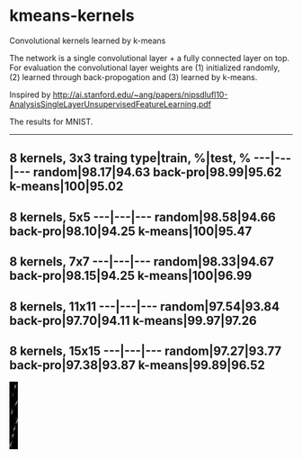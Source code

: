 # kmeans-kernels
Convolutional kernels learned by k-means

The network is a single convolutional layer + a fully connected layer on top. For evaluation the convolutional layer weights are (1) initialized randomly, (2) learned through back-propogation and (3) learned by k-means.

Inspired by http://ai.stanford.edu/~ang/papers/nipsdlufl10-AnalysisSingleLayerUnsupervisedFeatureLearning.pdf

The results for MNIST.

---
8 kernels, 3x3
traing type|train, %|test, %
---|---|---
random|98.17|94.63
back-pro|98.99|95.62
k-means|**100**|95.02
---
8 kernels, 5x5
---|---|---
random|98.58|94.66
back-pro|98.10|94.25
k-means|**100**|95.47
---
8 kernels, 7x7
---|---|---
random|98.33|94.67
back-pro|98.15|94.25
k-means|**100**|96.99
---
8 kernels, 11x11
---|---|---
random|97.54|93.84
back-pro|97.70|94.11
k-means|**99.97**|97.26
---
8 kernels, 15x15
---|---|---
random|97.27|93.77
back-pro|97.38|93.87
k-means|**99.89**|96.52
---


![alt tag](images/weights-2.jpg)

